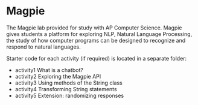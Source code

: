 Magpie
======

The Magpie lab provided for study with AP Computer Science.  Magpie gives students a platform for exploring NLP, Natural Language Processing, the study of how computer programs can be designed to recognize and respond to natural languages.

Starter code for each activity (if required) is located in a separate folder:
* activity1 What is a chatbot?
* activity2 Exploring the Magpie API
* activity3 Using methods of the String class
* activity4 Transforming String statements
* activity5 Extension: randomizing responses

